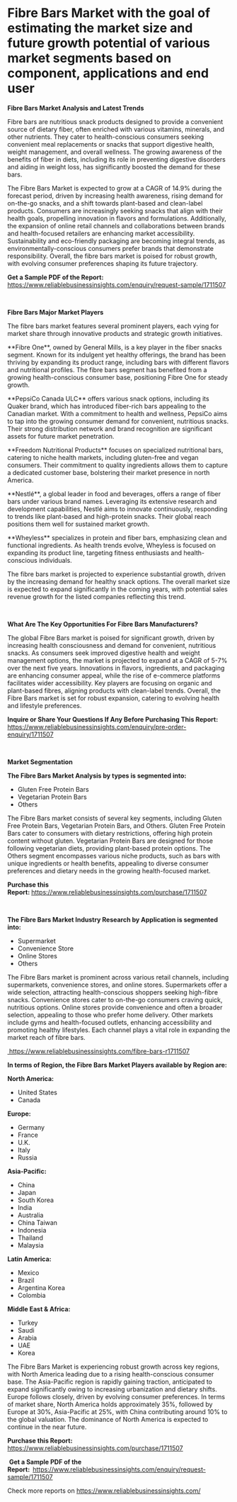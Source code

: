 <p><h1>Fibre Bars Market with the goal of estimating the market size and future growth potential of various market segments based on component, applications and end user</h1></p><p><strong>Fibre Bars Market Analysis and Latest Trends</strong></p>
<p><p>Fibre bars are nutritious snack products designed to provide a convenient source of dietary fiber, often enriched with various vitamins, minerals, and other nutrients. They cater to health-conscious consumers seeking convenient meal replacements or snacks that support digestive health, weight management, and overall wellness. The growing awareness of the benefits of fiber in diets, including its role in preventing digestive disorders and aiding in weight loss, has significantly boosted the demand for these bars.</p><p>The Fibre Bars Market is expected to grow at a CAGR of 14.9% during the forecast period, driven by increasing health awareness, rising demand for on-the-go snacks, and a shift towards plant-based and clean-label products. Consumers are increasingly seeking snacks that align with their health goals, propelling innovation in flavors and formulations. Additionally, the expansion of online retail channels and collaborations between brands and health-focused retailers are enhancing market accessibility. Sustainability and eco-friendly packaging are becoming integral trends, as environmentally-conscious consumers prefer brands that demonstrate responsibility. Overall, the fibre bars market is poised for robust growth, with evolving consumer preferences shaping its future trajectory.</p></p>
<p><strong>Get a Sample PDF of the Report:&nbsp;</strong> <a href="https://www.reliablebusinessinsights.com/enquiry/request-sample/1711507?utm_campaign=39&utm_medium=2&utm_source=Github&utm_content=ia&utm_term=11012025&utm_id=fibre-bars">https://www.reliablebusinessinsights.com/enquiry/request-sample/1711507</a></p>
<p>&nbsp;</p>
<p><strong>Fibre Bars Major Market Players</strong></p>
<p><p>The fibre bars market features several prominent players, each vying for market share through innovative products and strategic growth initiatives. </p><p>**Fibre One**, owned by General Mills, is a key player in the fiber snacks segment. Known for its indulgent yet healthy offerings, the brand has been thriving by expanding its product range, including bars with different flavors and nutritional profiles. The fibre bars segment has benefited from a growing health-conscious consumer base, positioning Fibre One for steady growth. </p><p>**PepsiCo Canada ULC** offers various snack options, including its Quaker brand, which has introduced fiber-rich bars appealing to the Canadian market. With a commitment to health and wellness, PepsiCo aims to tap into the growing consumer demand for convenient, nutritious snacks. Their strong distribution network and brand recognition are significant assets for future market penetration.</p><p>**Freedom Nutritional Products** focuses on specialized nutritional bars, catering to niche health markets, including gluten-free and vegan consumers. Their commitment to quality ingredients allows them to capture a dedicated customer base, bolstering their market presence in north America.</p><p>**Nestlé**, a global leader in food and beverages, offers a range of fiber bars under various brand names. Leveraging its extensive research and development capabilities, Nestlé aims to innovate continuously, responding to trends like plant-based and high-protein snacks. Their global reach positions them well for sustained market growth.</p><p>**Wheyless** specializes in protein and fiber bars, emphasizing clean and functional ingredients. As health trends evolve, Wheyless is focused on expanding its product line, targeting fitness enthusiasts and health-conscious individuals.</p><p>The fibre bars market is projected to experience substantial growth, driven by the increasing demand for healthy snack options. The overall market size is expected to expand significantly in the coming years, with potential sales revenue growth for the listed companies reflecting this trend.</p></p>
<p>&nbsp;</p>
<p><strong>What Are The Key Opportunities For Fibre Bars Manufacturers?</strong></p>
<p><p>The global Fibre Bars market is poised for significant growth, driven by increasing health consciousness and demand for convenient, nutritious snacks. As consumers seek improved digestive health and weight management options, the market is projected to expand at a CAGR of 5-7% over the next five years. Innovations in flavors, ingredients, and packaging are enhancing consumer appeal, while the rise of e-commerce platforms facilitates wider accessibility. Key players are focusing on organic and plant-based fibres, aligning products with clean-label trends. Overall, the Fibre Bars market is set for robust expansion, catering to evolving health and lifestyle preferences.</p></p>
<p><strong>Inquire or Share Your Questions If Any Before Purchasing This Report:</strong> <a href="https://www.reliablebusinessinsights.com/enquiry/pre-order-enquiry/1711507?utm_campaign=39&utm_medium=2&utm_source=Github&utm_content=ia&utm_term=11012025&utm_id=fibre-bars">https://www.reliablebusinessinsights.com/enquiry/pre-order-enquiry/1711507</a></p>
<p>&nbsp;</p>
<p><strong>Market Segmentation</strong></p>
<p><strong>The Fibre Bars Market Analysis by types is segmented into:</strong></p>
<p><ul><li>Gluten Free Protein Bars</li><li>Vegetarian Protein Bars</li><li>Others</li></ul></p>
<p><p>The Fibre Bars market consists of several key segments, including Gluten Free Protein Bars, Vegetarian Protein Bars, and Others. Gluten Free Protein Bars cater to consumers with dietary restrictions, offering high protein content without gluten. Vegetarian Protein Bars are designed for those following vegetarian diets, providing plant-based protein options. The Others segment encompasses various niche products, such as bars with unique ingredients or health benefits, appealing to diverse consumer preferences and dietary needs in the growing health-focused market.</p></p>
<p><strong>Purchase this Report:&nbsp;</strong><a href="https://www.reliablebusinessinsights.com/purchase/1711507?utm_campaign=39&utm_medium=2&utm_source=Github&utm_content=ia&utm_term=11012025&utm_id=fibre-bars">https://www.reliablebusinessinsights.com/purchase/1711507</a></p>
<p>&nbsp;</p>
<p><strong>The Fibre Bars Market Industry Research by Application is segmented into:</strong></p>
<p><ul><li>Supermarket</li><li>Convenience Store</li><li>Online Stores</li><li>Others</li></ul></p>
<p><p>The Fibre Bars market is prominent across various retail channels, including supermarkets, convenience stores, and online stores. Supermarkets offer a wide selection, attracting health-conscious shoppers seeking high-fibre snacks. Convenience stores cater to on-the-go consumers craving quick, nutritious options. Online stores provide convenience and often a broader selection, appealing to those who prefer home delivery. Other markets include gyms and health-focused outlets, enhancing accessibility and promoting healthy lifestyles. Each channel plays a vital role in expanding the market reach of fibre bars.</p></p>
<p><a href="https://www.reliablebusinessinsights.com/fibre-bars-r1711507?utm_campaign=39&utm_medium=2&utm_source=Github&utm_content=ia&utm_term=11012025&utm_id=fibre-bars">&nbsp;https://www.reliablebusinessinsights.com/fibre-bars-r1711507</a></p>
<p><strong>In terms of Region, the Fibre Bars Market Players available by Region are:</strong></p>
<p>
    <p> <strong> North America: </strong>
        <ul>
            <li>United States</li>
            <li>Canada</li>
        </ul>
        </p> 
    <p> <strong> Europe: </strong>
        <ul>
            <li>Germany</li>
            <li>France</li>
            <li>U.K.</li>
            <li>Italy</li>
            <li>Russia</li>
        </ul>
        </p> 
    <p> <strong> Asia-Pacific: </strong>
        <ul>
            <li>China</li>
            <li>Japan</li>
            <li>South Korea</li>
            <li>India</li>
            <li>Australia</li>
            <li>China Taiwan</li>
            <li>Indonesia</li>
            <li>Thailand</li>
            <li>Malaysia</li>
        </ul>
        </p> 
    <p> <strong> Latin America: </strong>
        <ul>
            <li>Mexico</li>
            <li>Brazil</li>
            <li>Argentina Korea</li>
            <li>Colombia</li>
        </ul>
        </p> 
    <p> <strong> Middle East & Africa: </strong>
        <ul>
            <li>Turkey</li>
            <li>Saudi</li>
            <li>Arabia</li>
            <li>UAE</li>
            <li>Korea</li>
        </ul>
    </p>
    </p>
<p><p>The Fibre Bars Market is experiencing robust growth across key regions, with North America leading due to a rising health-conscious consumer base. The Asia-Pacific region is rapidly gaining traction, anticipated to expand significantly owing to increasing urbanization and dietary shifts. Europe follows closely, driven by evolving consumer preferences. In terms of market share, North America holds approximately 35%, followed by Europe at 30%, Asia-Pacific at 25%, with China contributing around 10% to the global valuation. The dominance of North America is expected to continue in the near future.</p></p>
<p><strong>Purchase this Report: </strong><a href="https://www.reliablebusinessinsights.com/purchase/1711507?utm_campaign=39&utm_medium=2&utm_source=Github&utm_content=ia&utm_term=11012025&utm_id=fibre-bars">https://www.reliablebusinessinsights.com/purchase/1711507</a></p>
<p>&nbsp;<strong>Get a Sample PDF of the Report:&nbsp;&nbsp;</strong><a href="https://www.reliablebusinessinsights.com/enquiry/request-sample/1711507?utm_campaign=39&utm_medium=2&utm_source=Github&utm_content=ia&utm_term=11012025&utm_id=fibre-bars">https://www.reliablebusinessinsights.com/enquiry/request-sample/1711507</a></p>
<p><strong></strong></p>
<p>Check more reports on <a href="https://www.reliablebusinessinsights.com/?utm_campaign=39&utm_medium=2&utm_source=Github&utm_content=ia&utm_term=11012025&utm_id=fibre-bars">https://www.reliablebusinessinsights.com/</a></p>